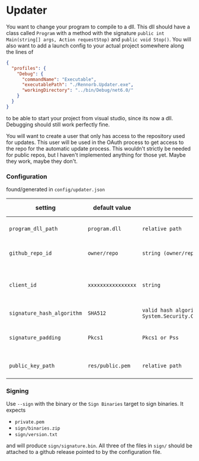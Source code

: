 # Updater

You want to change your program to compile to a dll. This dll should have a class called `Program` with a method with the signature `public int Main(string[] args, Action requestStop)` and `public void Stop()`.
You will also want to add a launch config to your actual project somewhere along the lines of
```json
{
  "profiles": {
    "Debug": {
      "commandName": "Executable",
      "executablePath": "./Rennorb.Updater.exe",
      "workingDirectory": "../bin/Debug/net6.0/"
    }
  }
}
```
to be able to start your project from visual studio, since its now a dll. Debugging should still work perfectly fine. 

You will want to create a user that only has access to the repository used for updates. This user will be used in the OAuth process to get access to the repo for the automatic update process. This wouldn't strictly be needed for public repos, but I haven't implemented anything for those yet. Maybe they work, maybe they don't.

### Configuration
found/generated in `config/updater.json`

| setting            | default value | format | short description |
|--------------------|---------------|--------|-------------------|
|`program_dll_path`  |`program.dll`  |`relative path` | the program to load |
|`github_repo_id`    |`owner/repo`   |`string (owner/repo)`| the repo to use for updates  |
|`client_id`         |`xxxxxxxxxxxxxxxx`|`string` | client id of the github user whos auth token is used |
|`signature_hash_algorithm`|`SHA512` |`valid hash algorithm name defined in System.Security.Cryptography.HashAlgorithmName`| which algo to use |
|`signature_padding` |`Pkcs1`        |`Pkcs1 or Pss`  | which padding mode to use |
|`public_key_path`   |`res/public.pem`|`relative path` | where to find the public key |

### Signing
Use `--sign` with the binary or the `Sign Binaries` target to sign binaries. It expects 
- `private.pem`
- `sign/binaries.zip`
- `sign/version.txt`

and will produce `sign/signature.bin`. All three of the files in `sign/` should be attached to a github release pointed to by the configuration file.